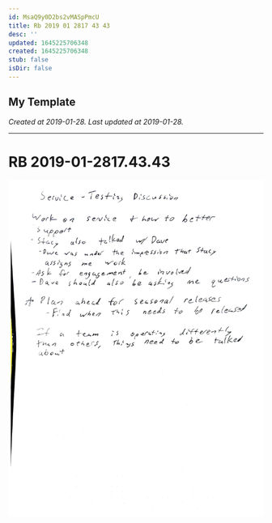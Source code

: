 ```yaml
---
id: MsaQ9y0D2bs2vMASpPmcU
title: Rb 2019 01 2817 43 43
desc: ''
updated: 1645225706348
created: 1645225706348
stub: false
isDir: false
---
```

My Template
---

_Created at 2019-01-28._
_Last updated at 2019-01-28._




---

# RB 2019-01-2817.43.43


![RB 2019-01-2817.jpg](assets/RB-2019-01-2817.jpg)

